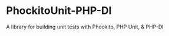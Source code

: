 PhockitoUnit-PHP-DI
===================

A library for building unit tests with Phockito, PHP Unit, &amp; PHP-DI
